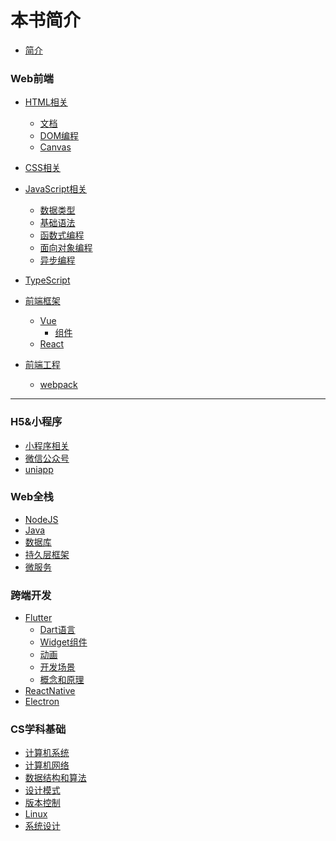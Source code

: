 # 本书简介

* [简介](README.md)

### Web前端

* [HTML相关]()
  * [文档](_drafts/html/doc.md)
  * [DOM编程](_drafts/html/dom.md)
  * [Canvas](_drafts/html/canvas.md)

* [CSS相关]()

* [JavaScript相关]()
  * [数据类型](_drafts/js/structure.md)
  * [基础语法](_drafts/js/basic.md)
  * [函数式编程](_drafts/js/fp.md)
  * [面向对象编程](_drafts/js/oop.md)
  * [异步编程](_drafts/js/async.md)

* [TypeScript]()

* [前端框架]()
  * [Vue]()
    * [组件](_drafts/vue/component.md)
  * [React]()

* [前端工程]()
  * [webpack]()

---

### H5&小程序
* [小程序相关]()
* [微信公众号]()
* [uniapp]()

### Web全栈
* [NodeJS]()
* [Java]()
* [数据库]()
* [持久层框架]()
* [微服务]()

### 跨端开发
* [Flutter]()
  * [Dart语言](_drafts/flutter/dart.md)
  * [Widget组件](_drafts/flutter/widget.md)
  * [动画](_drafts/flutter/animate.md)
  * [开发场景](_drafts/flutter/context.md)
  * [概念和原理](_drafts/flutter/concepts_and_principles.md)
* [ReactNative]()
* [Electron]()

### CS学科基础
* [计算机系统]()
* [计算机网络]()
* [数据结构和算法]()
* [设计模式]()
* [版本控制]()
* [Linux]()
* [系统设计]()